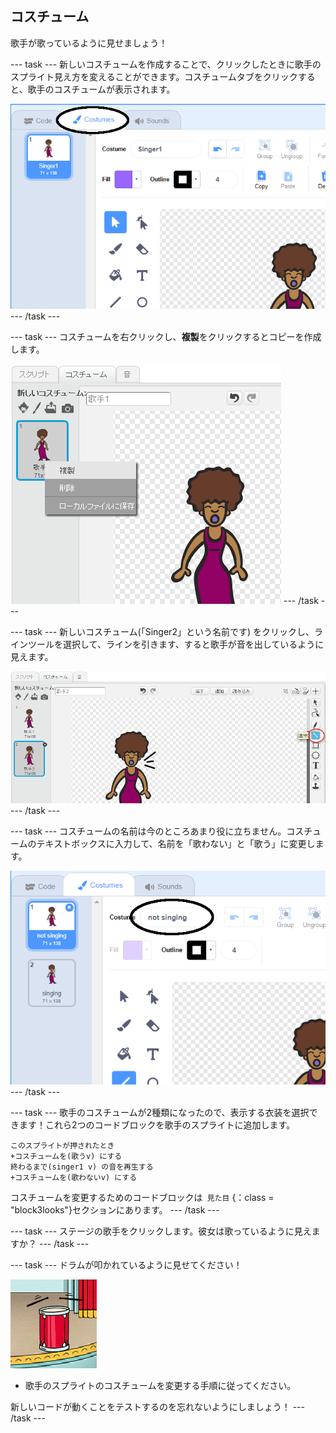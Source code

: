 ## コスチューム

歌手が歌っているように見せましょう！

\--- task \--- 新しいコスチュームを作成することで、クリックしたときに歌手のスプライト見え方を変えることができます。コスチュームタブをクリックすると、歌手のコスチュームが表示されます。

![スクリーンショット](images/band-singer-costume-annotated.png) \--- /task \---

\--- task \--- コスチュームを右クリックし、**複製**をクリックするとコピーを作成します。

![スクリーンショット](images/band-singer-duplicate.png) \--- /task \---

\--- task \--- 新しいコスチューム(「Singer2」という名前です) をクリックし、ラインツールを選択して、ラインを引きます、すると歌手が音を出しているように見えます。

![スクリーンショット](images/band-singer-click.png) \--- /task \---

\--- task \--- コスチュームの名前は今のところあまり役に立ちません。コスチュームのテキストボックスに入力して、名前を「歌わない」と「歌う」に変更します。

![スクリーンショット](images/band-singer-name-annotated.png) \--- /task \---

\--- task \--- 歌手のコスチュームが2種類になったので、表示する衣装を選択できます！これら2つのコードブロックを歌手のスプライトに追加します。

```blocks3
このスプライトが押されたとき
+コスチュームを(歌うv) にする
終わるまで(singer1 v) の音を再生する
+コスチュームを(歌わないv) にする
```

コスチュームを変更するためのコードブロックは` 見た目` {：class = "block3looks"}セクションにあります。 \--- /task \---

\--- task \--- ステージの歌手をクリックします。彼女は歌っているように見えますか？ \--- /task \---

\--- task \--- ドラムが叩かれているように見せてください！

![スクリーンショット](images/band-drum-final.png)

- 歌手のスプライトのコスチュームを変更する手順に従ってください。

新しいコードが動くことをテストするのを忘れないようにしましょう！ \--- /task \---